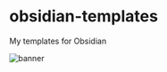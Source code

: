 # obsidian-templates
My templates for Obsidian

![banner](https://github.com/gaussfff/obsidian-templates/blob/master/.iternal/banner.png)
